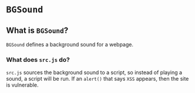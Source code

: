 # <code>BGSound</code>
## What is <code>BGSound</code>?
<code>BGSound</code> defines a background sound for a webpage.
### What does <code>src.js</code> do?
<code>src.js</code> sources the background sound to a script, so instead of playing a sound, a script will be run. If an <code>alert()</code> that says <code>XSS</code> appears, then the site is vulnerable.
